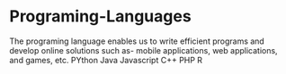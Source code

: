 # Programing-Languages
The programing language enables us to write efficient programs and develop online solutions such as- mobile applications, web applications, and games, etc.
PYthon
Java
Javascript
C++
PHP
R

